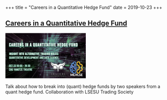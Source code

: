 +++
title = "Careers in a Quantitative Hedge Fund"
date = 2019-10-23
+++

## [Careers in a Quantitative Hedge Fund](https://www.facebook.com/events/416007275752731/)

<img src = "/2019/hedge-funds.jpg" height=20% width=50%> 

Talk about how to break into (quant) hedge funds by two speakers from a quant hedge fund. Collaboration with LSESU Trading Society

